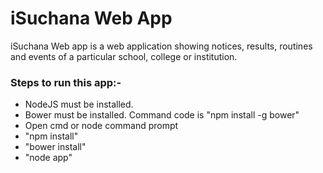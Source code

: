 # iSuchana Web App #

iSuchana Web app is a web application showing notices, results, routines and events of a particular school, college or institution.

### Steps to run this app:- ###

* NodeJS must be installed.
* Bower must be installed. Command code is "npm install -g bower"
* Open cmd or node command prompt
* "npm install"
* "bower install"
* "node  app"